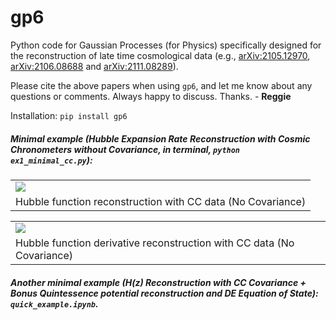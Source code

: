 # gp6

Python code for Gaussian Processes (for Physics) specifically designed for the reconstruction of late time cosmological data (e.g., [arXiv:2105.12970](https://arxiv.org/abs/2105.12970), [arXiv:2106.08688](https://arxiv.org/abs/2106.08688) and [arXiv:2111.08289](https://arxiv.org/abs/2111.08289)).

Please cite the above papers when using `gp6`, and let me know about any questions or comments. Always happy to discuss. Thanks. - **Reggie**

Installation: `pip install gp6`

##### *Minimal example* (Hubble Expansion Rate Reconstruction with Cosmic Chronometers without Covariance, in terminal, `python ex1_minimal_cc.py`): <br />

<table class="image" align="center" width="50%">
<tr><td><img src="./Hz_CCbygp6.png"></td></tr>
<tr><td class="caption">Hubble function reconstruction with CC data (No Covariance)</td></tr>
</table>

<table class="image" align="center" width="50%">
<tr><td><img src="./dHdz_CCbygp6.png"></td></tr>
<tr><td class="caption">Hubble function derivative reconstruction with CC data (No Covariance)</td></tr>
</table>

##### *Another minimal example* ($H(z)$ Reconstruction with CC Covariance + Bonus Quintessence potential reconstruction and DE Equation of State): `quick_example.ipynb`.
